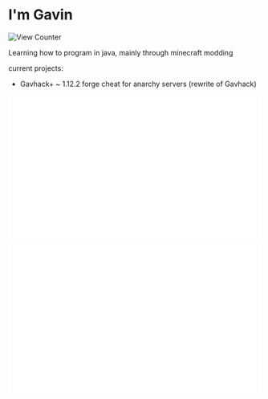 # I'm Gavin
<img src="https://komarev.com/ghpvc/?username=gav06&style=flat-square" alt="View Counter"/>

Learning how to program in java, mainly through minecraft modding

current projects:

- Gavhack+ ~ 1.12.2 forge cheat for anarchy servers (rewrite of Gavhack)

![Overview](https://raw.githubusercontent.com/Gav06/github-stats/master/generated/overview.svg) ![Top langs](https://raw.githubusercontent.com/Gav06/github-stats/master/generated/languages.svg)
